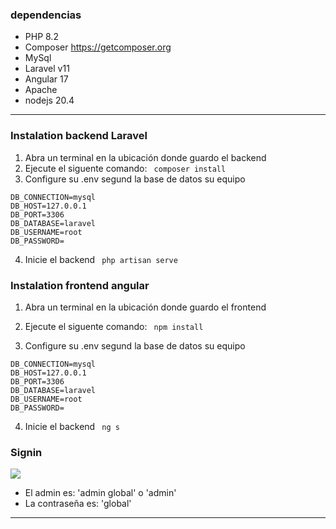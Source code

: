 ### dependencias

- PHP 8.2
- Composer https://getcomposer.org
- MySql
- Laravel v11
- Angular 17
- Apache 
- nodejs 20.4
-------------

### Instalation backend Laravel
                
1.  Abra un terminal en la ubicación donde guardo el backend
2.  Ejecute el siguente comando:
` composer install`
3. Configure su .env segund la base de datos su equipo
```example
DB_CONNECTION=mysql
DB_HOST=127.0.0.1
DB_PORT=3306
DB_DATABASE=laravel
DB_USERNAME=root
DB_PASSWORD=
```
4. Inicie el backend
` php artisan serve`
                
### Instalation frontend angular
1.  Abra un terminal en la ubicación donde guardo el frontend
2.  Ejecute el siguente comando:
` npm install`

3. Configure su .env segund la base de datos su equipo
```example
DB_CONNECTION=mysql
DB_HOST=127.0.0.1
DB_PORT=3306
DB_DATABASE=laravel
DB_USERNAME=root
DB_PASSWORD=
```
4. Inicie el backend
` ng s`


### Signin
![](https://cdn.discordapp.com/attachments/819617764544610335/1239852577177210985/image.png?ex=66446e31&is=66431cb1&hm=bca957eed31b030c3b50024f2ed379e995709c4210099e2394c4a179cafac748&)

- El admin es: 'admin global' o 'admin'
- La contraseña es: 'global'
-------------
